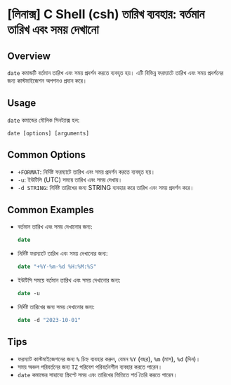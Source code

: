 # [লিনাক্স] C Shell (csh) তারিখ ব্যবহার: বর্তমান তারিখ এবং সময় দেখানো

## Overview
`date` কমান্ডটি বর্তমান তারিখ এবং সময় প্রদর্শন করতে ব্যবহৃত হয়। এটি বিভিন্ন ফরম্যাটে তারিখ এবং সময় প্রদর্শনের জন্য কাস্টমাইজেশন অপশনও প্রদান করে।

## Usage
`date` কমান্ডের মৌলিক সিনট্যাক্স হল:

```
date [options] [arguments]
```

## Common Options
- `+FORMAT`: নির্দিষ্ট ফরম্যাটে তারিখ এবং সময় প্রদর্শন করতে ব্যবহৃত হয়।
- `-u`: ইউটিসি (UTC) সময়ে তারিখ এবং সময় দেখায়।
- `-d STRING`: নির্দিষ্ট তারিখের জন্য STRING ব্যবহার করে তারিখ এবং সময় প্রদর্শন করে।

## Common Examples
- বর্তমান তারিখ এবং সময় দেখানোর জন্য:
  ```csh
  date
  ```

- নির্দিষ্ট ফরম্যাটে তারিখ এবং সময় দেখানোর জন্য:
  ```csh
  date "+%Y-%m-%d %H:%M:%S"
  ```

- ইউটিসি সময়ে বর্তমান তারিখ এবং সময় দেখানোর জন্য:
  ```csh
  date -u
  ```

- নির্দিষ্ট তারিখের জন্য সময় দেখানোর জন্য:
  ```csh
  date -d "2023-10-01"
  ```

## Tips
- ফরম্যাট কাস্টমাইজেশনের জন্য `%` চিহ্ন ব্যবহার করুন, যেমন `%Y` (বছর), `%m` (মাস), `%d` (দিন)।
- সময় অঞ্চল পরিবর্তনের জন্য `TZ` পরিবেশ পরিবর্তনশীল ব্যবহার করতে পারেন।
- `date` কমান্ডের সাহায্যে স্ক্রিপ্টে সময় এবং তারিখের ভিত্তিতে শর্ত তৈরি করতে পারেন।